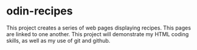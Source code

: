 # odin-recipes

This project creates a series of web pages displaying recipes. This pages are linked to one another. This project will demonstrate my HTML coding skills, as well as my use of git and github.


